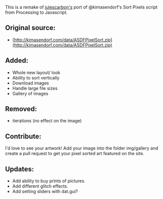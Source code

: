 This is a remake of [julescarbon's](https://github.com/julescarbon/sortpixels.js) port of @kimasendorf's Sort Pixels script from Processing to Javascript.</p>

Original source:
----------------
* [http://kimasendorf.com/data/ASDFPixelSort.zip](http://kimasendorf.com/data/ASDFPixelSort.zip)

Added:
--------
* Whole new layout/ look
* Ability to sort vertically
* Download images
* Handle large file sizes
* Gallery of images

Removed:
--------
* iterations (no effect on the image)

Contribute:
-----------
I'd love to see your artwork! Add your image into the folder img/gallery and create a pull request to get your pixel sorted art featured on the site.

Updates:
--------
* Add ability to buy prints of pictures.
* Add different glitch effects.
* Add setting sliders with dat.gui?
